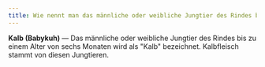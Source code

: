 ```yaml
---
title: Wie nennt man das männliche oder weibliche Jungtier des Rindes bis zum Alter von sechs Monaten?
---
```


**Kalb (Babykuh)** &mdash; Das männliche oder weibliche Jungtier des Rindes bis zu einem Alter von sechs Monaten wird als "Kalb" bezeichnet. Kalbfleisch stammt von diesen Jungtieren.
